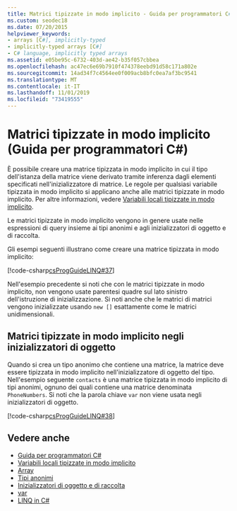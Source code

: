 ```yaml
---
title: Matrici tipizzate in modo implicito - Guida per programmatori C#
ms.custom: seodec18
ms.date: 07/20/2015
helpviewer_keywords:
- arrays [C#], implicitly-typed
- implicitly-typed arrays [C#]
- C# language, implicitly typed arrays
ms.assetid: e05be95c-6732-403d-ae42-b35f057cbbea
ms.openlocfilehash: ac47ec6e69b7910f474378eebd91d58c171a802e
ms.sourcegitcommit: 14ad34f7c4564ee0f009acb8bfc0ea7af3bc9541
ms.translationtype: MT
ms.contentlocale: it-IT
ms.lasthandoff: 11/01/2019
ms.locfileid: "73419555"
---
```

# <a name="implicitly-typed-arrays-c-programming-guide"></a>Matrici tipizzate in modo implicito (Guida per programmatori C#)

È possibile creare una matrice tipizzata in modo implicito in cui il tipo dell'istanza della matrice viene derivato tramite inferenza dagli elementi specificati nell'inizializzatore di matrice. Le regole per qualsiasi variabile tipizzata in modo implicito si applicano anche alle matrici tipizzate in modo implicito. Per altre informazioni, vedere [Variabili locali tipizzate in modo implicito](../classes-and-structs/implicitly-typed-local-variables.md).

Le matrici tipizzate in modo implicito vengono in genere usate nelle espressioni di query insieme ai tipi anonimi e agli inizializzatori di oggetto e di raccolta.

Gli esempi seguenti illustrano come creare una matrice tipizzata in modo implicito:

[!code-csharp[csProgGuideLINQ#37](~/samples/snippets/csharp/VS_Snippets_VBCSharp/csProgGuideLINQ/CS/csRef30LangFeatures_2.cs#37)]

Nell'esempio precedente si noti che con le matrici tipizzate in modo implicito, non vengono usate parentesi quadre sul lato sinistro dell'istruzione di inizializzazione. Si noti anche che le matrici di matrici vengono inizializzate usando `new []` esattamente come le matrici unidimensionali.

## <a name="implicitly-typed-arrays-in-object-initializers"></a>Matrici tipizzate in modo implicito negli inizializzatori di oggetto

Quando si crea un tipo anonimo che contiene una matrice, la matrice deve essere tipizzata in modo implicito nell'inizializzatore di oggetto del tipo. Nell'esempio seguente `contacts` è una matrice tipizzata in modo implicito di tipi anonimi, ognuno dei quali contiene una matrice denominata `PhoneNumbers`. Si noti che la parola chiave `var` non viene usata negli inizializzatori di oggetto.

[!code-csharp[csProgGuideLINQ#38](~/samples/snippets/csharp/VS_Snippets_VBCSharp/csProgGuideLINQ/CS/csRef30LangFeatures_2.cs#38)]

## <a name="see-also"></a>Vedere anche

- [Guida per programmatori C#](../index.md)
- [Variabili locali tipizzate in modo implicito](../classes-and-structs/implicitly-typed-local-variables.md)
- [Array](./index.md)
- [Tipi anonimi](../classes-and-structs/anonymous-types.md)
- [Inizializzatori di oggetto e di raccolta](../classes-and-structs/object-and-collection-initializers.md)
- [var](../../language-reference/keywords/var.md)
- [LINQ in C#](../../linq/index.md)
